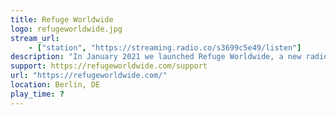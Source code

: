 ```yaml
---
title: Refuge Worldwide
logo: refugeworldwide.jpg
stream_url:
    - ["station", "https://streaming.radio.co/s3699c5e49/listen"]
description: "In January 2021 we launched Refuge Worldwide, a new radio station to amplify the music and issues that we care about."
support: https://refugeworldwide.com/support
url: "https://refugeworldwide.com/"
location: Berlin, DE
play_time: ?
---
```

